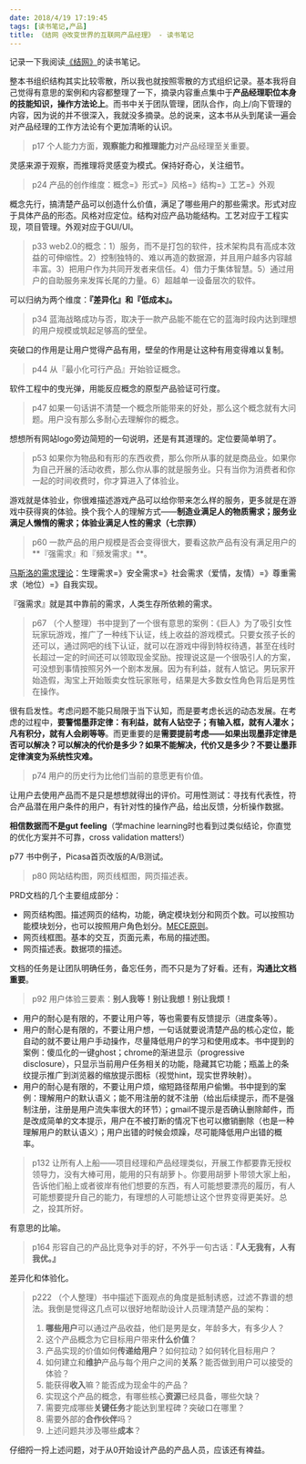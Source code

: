 ```yaml
---
date: 2018/4/19 17:19:45
tags: [读书笔记,产品]
title: 《结网 @改变世界的互联网产品经理》 - 读书笔记
---
```


记录一下我阅读[《结网》](https://book.douban.com/subject/24305938/)的读书笔记。

整本书组织结构其实比较零散，所以我也就按照零散的方式组织记录。基本我将自己觉得有意思的案例和内容都整理了一下，摘录内容重点集中于**产品经理职位本身的技能知识，操作方法论上**。而书中关于团队管理，团队合作，向上/向下管理的内容，因为说的并不很深入，我就没多摘录。总的说来，这本书从头到尾读一遍会对产品经理的工作方法论有个更加清晰的认识。

<!--more-->

>p17 个人能力方面，**观察能力和推理能力**对产品经理至关重要。

灵感来源于观察，而推理将灵感变为模式。保持好奇心，关注细节。

>p24 产品的创作维度：概念=》形式=》风格=》结构=》工艺=》外观

概念先行，搞清楚产品可以创造什么价值，满足了哪些用户的那些需求。形式对应于具体产品的形态。风格对应定位。结构对应产品功能结构。工艺对应于工程实现，项目管理。外观对应于GUI/UI。

>p33 web2.0的概念：1）服务，而不是打包的软件，技术架构具有高成本效益的可伸缩性。2）控制独特的、难以再造的数据源，并且用户越多内容越丰富。3）把用户作为共同开发者来信任。4）借力于集体智慧。5）通过用户的自助服务来发挥长尾的力量。6）超越单一设备层次的软件。

可以归纳为两个维度：**『差异化』和『低成本』。**

>p34 蓝海战略成功与否，取决于一款产品能不能在它的蓝海时段内达到理想的用户规模或筑起足够高的壁垒。

突破口的作用是让用户觉得产品有用，壁垒的作用是让这种有用变得难以复制。

>p44 从『最小化可行产品』开始验证概念。

软件工程中的曳光弹，用能反应概念的原型产品验证可行度。

>p47 如果一句话讲不清楚一个概念所能带来的好处，那么这个概念就有大问题。用户没有那么多耐心去理解你的概念。

想想所有网站logo旁边简短的一句说明，还是有其道理的。定位要简单明了。

>p53 如果你为物品和有形的东西收费，那么你所从事的就是商品业。如果你为自己开展的活动收费，那么你从事的就是服务业。只有当你为消费者和你一起的时间收费时，你才算进入了体验业。

游戏就是体验业，你很难描述游戏产品可以给你带来怎么样的服务，更多就是在游戏中获得爽的体验。换个我个人的理解方式——**制造业满足人的物质需求；服务业满足人懒惰的需求；体验业满足人性的需求（七宗罪）**

>p60 一款产品的用户规模是否会变得很大，要看这款产品有没有满足用户的**『强需求』和『频发需求』**。

[马斯洛的需求理论][1]：生理需求=》安全需求=》社会需求（爱情，友情）=》尊重需求（地位）=》自我实现。

『强需求』就是其中靠前的需求，人类生存所依赖的需求。

>p67 （个人整理）书中提到了一个很有意思的案例：《巨人》为了吸引女性玩家玩游戏，推广了一种线下认证，线上收益的游戏模式。只要女孩子长的还可以，通过网吧的线下认证，就可以在游戏中得到特权待遇，甚至在线时长超过一定的时间还可以领取现金奖励。按理说这是一个很吸引人的方案，可没想到事情按照另外一个剧本发展。因为有利益，就有人惦记。男玩家开始造假，淘宝上开始贩卖女性玩家账号，结果是大多数女性角色背后是男性在操作。

很有启发性。考虑问题不能只局限于当下认知，而是要考虑长远的动态发展。在考虑的过程中，**要警惕墨菲定律：有利益，就有人钻空子；有输入框，就有人灌水；凡有积分，就有人会刷等等**。而更重要的是**需要提前考虑——如果出现墨菲定律是否可以解决？可以解决的代价是多少？如果不能解决，代价又是多少？不要让墨菲定律演变为系统性灾难。**

>p74 用户的历史行为比他们当前的意愿更有价值。

让用户去使用产品而不是只是想想就得出的评价。可用性测试：寻找有代表性，符合产品潜在用户条件的用户，有针对性的操作产品，给出反馈，分析操作数据。

**相信数据而不是gut feeling**（学machine learning时也看到过类似结论，你直觉的优化方案并不可靠，cross validation matters!）

p77 书中例子，Picasa首页改版的A/B测试。

>p80 网站结构图，网页线框图，网页描述表。

PRD文档的几个主要组成部分：

- 网页结构图。描述网页的结构，功能，确定模块划分和网页个数。可以按照功能模块划分，也可以按照用户角色划分。[MECE原则](/2018/04/12/note/pyramid-thinking-note/)。
- 网页线框图。基本的交互，页面元素，布局的描述图。
- 网页描述表。数据项的描述。

文档的任务是让团队明确任务，备忘任务，而不只是为了好看。还有，**沟通比文档重要**。

>p92 用户体验三要素：**别人我等！别让我想！别让我烦！**

- 用户的耐心是有限的，不要让用户等，等也需要有反馈提示（进度条等）。
- 用户的耐心是有限的，不要让用户想，一句话就要说清楚产品的核心定位，能自动的就不要让用户手动操作，尽量降低用户的学习和使用成本。书中提到的案例：傻瓜化的一键ghost；chrome的渐进显示（progressive disclosure），只显示当前用户任务相关的功能，隐藏其它功能；瓶盖上的条纹提示推广到浏览器的缩放提示图标（视觉hint，现实世界映射）。
- 用户的耐心是有限的，不要让用户烦，缩短路径帮用户偷懒。书中提到的案例：理解用户的默认语义；能不用注册的就不注册（给出后续提示，而不是强制注册，注册是用户流失率很大的环节）；gmail不提示是否确认删除邮件，而是改成简单的文本提示，用户在不被打断的情况下也可以撤销删除（也是一种理解用户的默认语义）；用户出错的时候会烦躁，尽可能降低用户出错的概率。

> p132 让所有人上船——项目经理和产品经理类似，开展工作都要靠无授权领导力，没有大棒可用，能用的只有胡萝卜。你要用胡萝卜带领大家上船，告诉他们船上或者彼岸有他们想要的东西，有人可能想要漂亮的履历，有人可能想要提升自己的能力，有理想的人可能想让这个世界变得更美好。总之，投其所好。

有意思的比喻。

>p164 形容自己的产品比竞争对手的好，不外乎一句古话：**『人无我有，人有我优。』**

差异化和体验化。

>p222 （个人整理）书中描述下面观点的角度是抵制诱惑，过滤不靠谱的想法。我倒是觉得这几点可以很好地帮助设计人员理清楚产品的架构：
>
> 1. **哪些用户**可以通过产品收益，他们是男是女，年龄多大，有多少人？
> 2. 这个产品概念为它目标用户带来**什么价值**？
> 3. 产品实现的价值如何**传递给用户**？如何拉动？如何转化目标用户？
> 4. 如何建立和**维护**产品与每个用户之间的**关系**？能否做到用户可以接受的体验？
> 5. 能获得**收入**嘛？能否成为现金牛的产品？
> 6. 实现这个产品的概念，有哪些核心**资源**已经具备，哪些欠缺？
> 7. 需要完成哪些**关键任务**才能达到里程碑？突破口在哪里？
> 8. 需要外部的**合作伙伴**吗？
> 9. 上述问题共涉及哪些**成本**？

仔细捋一捋上述问题，对于从0开始设计产品的产品人员，应该还有裨益。


  [1]: http://wiki.mbalib.com/wiki/%E9%A9%AC%E6%96%AF%E6%B4%9B%E4%BA%BA%E7%B1%BB%E9%9C%80%E6%B1%82%E4%BA%94%E5%B1%82%E6%AC%A1%E7%90%86%E8%AE%BA